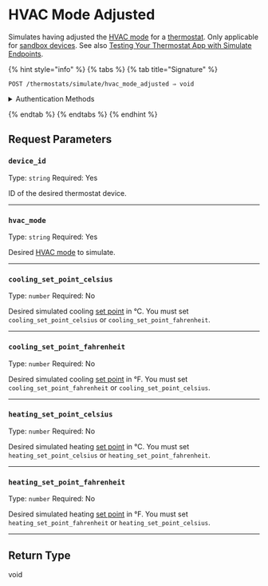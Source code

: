# HVAC Mode Adjusted

Simulates having adjusted the [HVAC mode](../../../capability-guides/thermostats/understanding-thermostat-concepts/hvac-mode.md) for a [thermostat](https://docs.seam.co/latest/capability-guides/thermostats). Only applicable for [sandbox devices](../../../core-concepts/workspaces/README.md#sandbox-workspaces). See also [Testing Your Thermostat App with Simulate Endpoints](../../../capability-guides/thermostats/testing-your-thermostat-app-with-simulate-endpoints.md).

{% hint style="info" %}
{% tabs %}
{% tab title="Signature" %}
```
POST /thermostats/simulate/hvac_mode_adjusted ⇒ void
```

<details>

<summary>Authentication Methods</summary>

- API key
- Personal access token
  <br>Must also include the `seam-workspace` header in the request.
</details>

{% endtab %}
{% endtabs %}
{% endhint %}


## Request Parameters

### `device_id`

Type: `string`
Required: Yes

ID of the desired thermostat device.

---

### `hvac_mode`

Type: `string`
Required: Yes

Desired [HVAC mode](../../../capability-guides/thermostats/understanding-thermostat-concepts/hvac-mode.md) to simulate.

---

### `cooling_set_point_celsius`

Type: `number`
Required: No

Desired simulated cooling [set point](../../../capability-guides/thermostats/understanding-thermostat-concepts/set-points.md) in °C. You must set `cooling_set_point_celsius` or `cooling_set_point_fahrenheit`.

---

### `cooling_set_point_fahrenheit`

Type: `number`
Required: No

Desired simulated cooling [set point](../../../capability-guides/thermostats/understanding-thermostat-concepts/set-points.md) in °F. You must set `cooling_set_point_fahrenheit` or `cooling_set_point_celsius`.

---

### `heating_set_point_celsius`

Type: `number`
Required: No

Desired simulated heating [set point](../../../capability-guides/thermostats/understanding-thermostat-concepts/set-points.md) in °C. You must set `heating_set_point_celsius` or `heating_set_point_fahrenheit`.

---

### `heating_set_point_fahrenheit`

Type: `number`
Required: No

Desired simulated heating [set point](../../../capability-guides/thermostats/understanding-thermostat-concepts/set-points.md) in °F. You must set `heating_set_point_fahrenheit` or `heating_set_point_celsius`.

---


## Return Type

void
